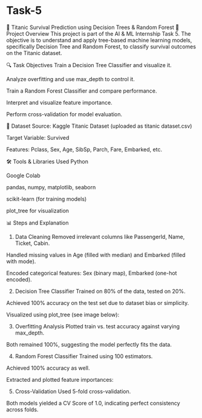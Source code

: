 # Task-5
🚢 Titanic Survival Prediction using Decision Trees & Random Forest
📌 Project Overview
This project is part of the AI & ML Internship Task 5. The objective is to understand and apply tree-based machine learning models, specifically Decision Tree and Random Forest, to classify survival outcomes on the Titanic dataset.

🔍 Task Objectives
Train a Decision Tree Classifier and visualize it.

Analyze overfitting and use max_depth to control it.

Train a Random Forest Classifier and compare performance.

Interpret and visualize feature importance.

Perform cross-validation for model evaluation.

📁 Dataset
Source: Kaggle Titanic Dataset (uploaded as titanic dataset.csv)

Target Variable: Survived

Features: Pclass, Sex, Age, SibSp, Parch, Fare, Embarked, etc.

🛠 Tools & Libraries Used
Python

Google Colab

pandas, numpy, matplotlib, seaborn

scikit-learn (for training models)

plot_tree for visualization

📊 Steps and Explanation
1. Data Cleaning
Removed irrelevant columns like PassengerId, Name, Ticket, Cabin.

Handled missing values in Age (filled with median) and Embarked (filled with mode).

Encoded categorical features: Sex (binary map), Embarked (one-hot encoded).

2. Decision Tree Classifier
Trained on 80% of the data, tested on 20%.

Achieved 100% accuracy on the test set due to dataset bias or simplicity.

Visualized using plot_tree (see image below):


3. Overfitting Analysis
Plotted train vs. test accuracy against varying max_depth.

Both remained 100%, suggesting the model perfectly fits the data.


4. Random Forest Classifier
Trained using 100 estimators.

Achieved 100% accuracy as well.

Extracted and plotted feature importances:


5. Cross-Validation
Used 5-fold cross-validation.

Both models yielded a CV Score of 1.0, indicating perfect consistency across folds.

